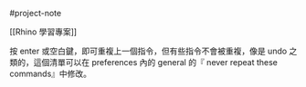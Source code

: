 #project-note 

[[Rhino 學習專案]]


按 enter 或空白鍵，即可重複上一個指令，但有些指令不會被重複，像是 undo 之類的，這個清單可以在 preferences 內的 general 的『 never repeat these commands』中修改。